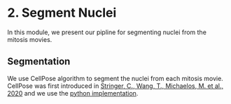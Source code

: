# 2. Segment Nuclei

In this module, we present our pipline for segmenting nuclei from the mitosis movies.

## Segmentation

We use CellPose algorithm to segment the nuclei from each mitosis movie. 
CellPose was first introduced in [Stringer, C., Wang, T., Michaelos, M. et al., 2020](https://doi.org/10.1038/s41592-020-01018-x) and we use the [python implementation](https://github.com/mouseland/cellpose).

